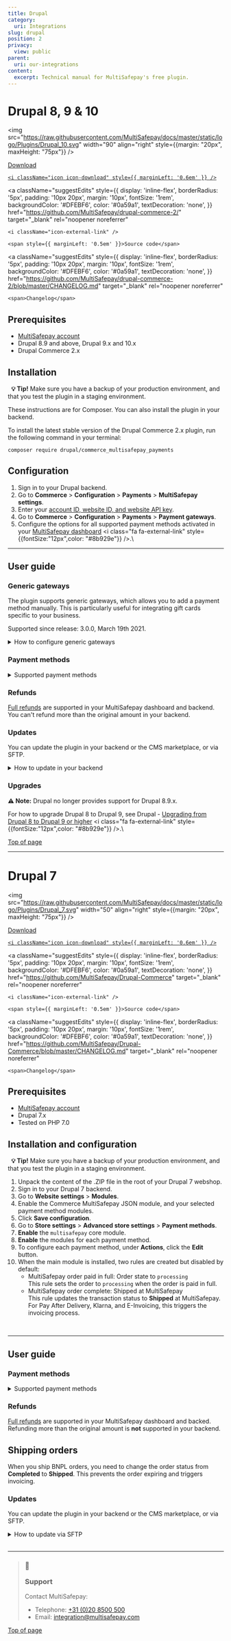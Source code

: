 ```yaml
---
title: Drupal
category:
  uri: Integrations
slug: drupal
position: 2
privacy:
  view: public
parent:
  uri: our-integrations
content:
  excerpt: Technical manual for MultiSafepay's free plugin.
---
```

# Drupal 8, 9 & 10

<img src="https://raw.githubusercontent.com/MultiSafepay/docs/master/static/logo/Plugins/Drupal_10.svg" width="90" align="right" style={{margin: "20px", maxHeight: "75px"}} />

<div style={{ display: 'flex', flexWrap: 'wrap' }}>
  <a
    className="suggestEdits"
    style={{
      display: 'inline-flex',
      borderRadius: '5px',
      padding: '10px 20px',
      margin: '10px',
      fontSize: '1rem',
      backgroundColor: '#006ba1',
      color: '#ffffff',
      textDecoration: 'none',
    }}
    href="https://github.com/MultiSafepay/drupal-commerce-2/releases/download/4.0.0/commerce_multisafepay_payments-4.0.0.zip"
    target="_self"
  >
    <span>Download</span>

    <i className="icon icon-download" style={{ marginLeft: '0.6em' }} />
  </a>

  <a
    className="suggestEdits"
    style={{
      display: 'inline-flex',
      borderRadius: '5px',
      padding: '10px 20px',
      margin: '10px',
      fontSize: '1rem',
      backgroundColor: '#DFEBF6',
      color: '#0a59a1',
      textDecoration: 'none',
    }}
    href="https://github.com/MultiSafepay/drupal-commerce-2/"
    target="_blank"
    rel="noopener noreferrer"
  >
    <i className="icon-external-link" />

    <span style={{ marginLeft: '0.5em' }}>Source code</span>
  </a>

  <a
    className="suggestEdits"
    style={{
      display: 'inline-flex',
      borderRadius: '5px',
      padding: '10px 20px',
      margin: '10px',
      fontSize: '1rem',
      backgroundColor: '#DFEBF6',
      color: '#0a59a1',
      textDecoration: 'none',
    }}
    href="https://github.com/MultiSafepay/drupal-commerce-2/blob/master/CHANGELOG.md"
    target="_blank"
    rel="noopener noreferrer"
  >
    <span>Changelog</span>
  </a>
</div>

## Prerequisites

* [MultiSafepay account](/docs/getting-started-guide/)
* Drupal 8.9 and above, Drupal 9.x and 10.x
* Drupal Commerce 2.x

## Installation

  **💡 Tip!** Make sure you have a backup of your production environment, and that you test the plugin in a staging environment.

These instructions are for Composer. You can also install the plugin in your <Glossary>backend</Glossary>.

To install the latest stable version of the Drupal Commerce 2.x plugin, run the following command in your terminal:

```
composer require drupal/commerce_multisafepay_payments
```

## Configuration

1. Sign in to your Drupal backend.
2. Go to **Commerce** > **Configuration** > **Payments** > **MultiSafepay settings**.
3. Enter your [account ID, website ID, and website API key](/docs/sites#site-id-api-key-and-security-code).
4. Go to **Commerce** > **Configuration** > **Payments** > **Payment gateways**.
5. Configure the options for all supported payment methods activated in your <a href="https://merchant.multisafepay.com" target="_blank">MultiSafepay dashboard</a> <i class="fa fa-external-link" style={{fontSize:"12px",color: "#8b929e"}} />.\ <br />

***

## User guide

### Generic gateways

The plugin supports generic gateways, which allows you to add a payment method manually. This is particularly useful for integrating gift cards specific to your business.

Supported since release: 3.0.0, March 19th 2021.

<details id="how-to-configure-generic-gateways">
  <summary>How to configure generic gateways</summary>

  <br />

  1. Sign in to your Drupal backend.
  2. Go to **Commerce** > **Configuration** > **Payments** > **Payments gateways** > **Add payment gateway** > **Generic gateway**.
  3. Set the relevant [payment method gateway IDs](/reference/gateway-ids/) and the gateway label.
</details>

### Payment methods

<details id="supported-payment-methods">
  <summary>Supported payment methods</summary>

  <br />

  * Cards: [All](/docs/card-payments/)
  * Banking methods: All
  * <Glossary>BNPL</Glossary>: All, **except** in3
  * Wallets: [Alipay](/docs/alipay/), [Apple Pay](/docs/apple-pay/), [PayPal](/docs/paypal/)
  * Prepaid cards:
    * Beauty and Wellness gift card
    * <a href="https://www.cadeaubon.nl/cadeaubonnen/nederlandse-boekenbon" target="_blank">Boekenbon</a> <i class="fa fa-external-link" style={{fontSize:"12px",color: "#8b929e"}} />
    * <a href="https://www.fashioncheque.com/nl" target="_blank">Fashioncheque</a> <i class="fa fa-external-link" style={{fontSize:"12px",color: "#8b929e"}} />
    * <a href="https://www.fashion-giftcard.nl" target="_blank">Fashion gift card</a> <i class="fa fa-external-link" style={{fontSize:"12px",color: "#8b929e"}} />
    * Fietsenbon
    * <a href="https://www.gezondheidsbon.nl/mhome" target="_blank">Gezondheidsbon</a> <i class="fa fa-external-link" style={{fontSize:"12px",color: "#8b929e"}} />
    * <a href="https://www.nationale-tuinbon.nl" target="_blank">Nationale tuinbon</a> <i class="fa fa-external-link" style={{fontSize:"12px",color: "#8b929e"}} />
    * <a href="https://www.parfumcadeaukaart.nl" target="_blank">Parfumcadeaukaart</a> <i class="fa fa-external-link" style={{fontSize:"12px",color: "#8b929e"}} />
    * [Paysafecard](/docs/paysafecard/)
    * <a href="https://www.podiumcadeaukaart.nl" target="_blank">Podium</a> <i class="fa fa-external-link" style={{fontSize:"12px",color: "#8b929e"}} />
    * <a href="https://www.sportenfitcadeau.nl" target="_blank">Sport en Fit</a> <i class="fa fa-external-link" style={{fontSize:"12px",color: "#8b929e"}} />
    * <a href="https://www.vvvcadeaukaarten.nl" target="_blank">VVV gift card</a> <i class="fa fa-external-link" style={{fontSize:"12px",color: "#8b929e"}} />
    * <a href="https://www.webshopgiftcard.nl" target="_blank">Webshop gift card</a> <i class="fa fa-external-link" style={{fontSize:"12px",color: "#8b929e"}} />
    * <a href="https://www.wellnessgiftcard.nl" target="_blank">Wellness gift card</a> <i class="fa fa-external-link" style={{fontSize:"12px",color: "#8b929e"}} />
    * Wijncadeau
    * <a href="https://www.winkelcheque.nl" target="_blank">Winkelcheque</a> <i class="fa fa-external-link" style={{fontSize:"12px",color: "#8b929e"}} />
    * <a href="https://www.yourgift.nl" target="_blank">Yourgift</a> <i class="fa fa-external-link" style={{fontSize:"12px",color: "#8b929e"}} />
</details>

### Refunds

[Full refunds](/docs/refund-payments/) are supported in your MultiSafepay dashboard and backend.\
You can't refund more than the original amount in your backend.

### Updates

You can update the plugin in your backend or the CMS marketplace, or via SFTP.

<details id="how-to-update-in-your-backend">
  <summary>How to update in your backend</summary>

  <br />

    **💡 Tip!** Make sure you have a backup of your production environment, and that you test the plugin in a staging environment.

  1. Download the plugin again above.
  2. Follow the Installation instructions and the Configuration instructions from step 2.
</details>

### Upgrades

**⚠️ Note:** Drupal no longer provides support for Drupal 8.9.x.

For how to upgrade Drupal 8 to Drupal 9, see Drupal - <a href="https://www.drupal.org/docs/upgrading-drupal/upgrading-from-drupal-8-to-drupal-9-or-higher" target="_blank">Upgrading from Drupal 8 to Drupal 9 or higher</a> <i class="fa fa-external-link" style={{fontSize:"12px",color: "#8b929e"}} />.\ <br />

[Top of page](#)

***

# Drupal 7

<img src="https://raw.githubusercontent.com/MultiSafepay/docs/master/static/logo/Plugins/Drupal_7.svg" width="50" align="right" style={{margin: "20px", maxHeight: "75px"}} />

<div style={{ display: 'flex', flexWrap: 'wrap' }}>
  <a
    className="suggestEdits"
    style={{
      display: 'inline-flex',
      borderRadius: '5px',
      padding: '10px 20px',
      margin: '10px',
      fontSize: '1rem',
      backgroundColor: '#006ba1',
      color: '#ffffff',
      textDecoration: 'none',
    }}
    href="https://github.com/MultiSafepay/Drupal-Commerce/releases/download/2.2.0/Plugin_Drupal_2.2.0.zip"
    target="_self"
  >
    <span>Download</span>

    <i className="icon icon-download" style={{ marginLeft: '0.6em' }} />
  </a>

  <a
    className="suggestEdits"
    style={{
      display: 'inline-flex',
      borderRadius: '5px',
      padding: '10px 20px',
      margin: '10px',
      fontSize: '1rem',
      backgroundColor: '#DFEBF6',
      color: '#0a59a1',
      textDecoration: 'none',
    }}
    href="https://github.com/MultiSafepay/Drupal-Commerce"
    target="_blank"
    rel="noopener noreferrer"
  >
    <i className="icon-external-link" />

    <span style={{ marginLeft: '0.5em' }}>Source code</span>
  </a>

  <a
    className="suggestEdits"
    style={{
      display: 'inline-flex',
      borderRadius: '5px',
      padding: '10px 20px',
      margin: '10px',
      fontSize: '1rem',
      backgroundColor: '#DFEBF6',
      color: '#0a59a1',
      textDecoration: 'none',
    }}
    href="https://github.com/MultiSafepay/Drupal-Commerce/blob/master/CHANGELOG.md"
    target="_blank"
    rel="noopener noreferrer"
  >
    <span>Changelog</span>
  </a>
</div>

## Prerequisites

* [MultiSafepay account](/docs/getting-started-guide/)
* Drupal 7.x
* Tested on PHP 7.0

## Installation and configuration

  **💡 Tip!** Make sure you have a backup of your production environment, and that you test the plugin in a staging environment.

1. Unpack the content of the .ZIP file in the root of your Drupal 7 webshop.
2. Sign in to your Drupal 7 backend.
3. Go to **Website settings** > **Modules**.
4. Enable the Commerce MultiSafepay JSON module, and your selected payment method modules.
5. Click **Save configuration**.
6. Go to **Store settings** > **Advanced store settings** > **Payment methods**.
7. **Enable** the `multisafepay` core module.
8. **Enable** the modules for each payment method.
9. To configure each payment method, under **Actions**, click the **Edit** button.
10. When the main module is installed, two rules are created but disabled by default:
    * MultiSafepay order paid in full: Order state to `processing`\
      This rule sets the order to `processing` when the order is paid in full.
    * MultiSafepay order complete: Shipped at MultiSafepay\
      This rule updates the <Glossary>transaction status</Glossary> to **Shipped** at MultiSafepay. For Pay After Delivery, Klarna, and E-Invoicing, this triggers the invoicing process.

<br />

***

## User guide

### Payment methods

<details id="supported-payment-methods">
  <summary>Supported payment methods</summary>

  <br />

  * Cards: [All](/docs/card-payments/)
  * Banking methods: All, **except** iDEAL QR and Trustly
  * <Glossary>BNPL</Glossary>: [E-Invoicing](/docs/e-invoicing/), [Klarna](/docs/klarna/), [Pay After Delivery](/docs/pay-after-delivery/)
  * Wallets: [Alipay](/docs/alipay/), [Apple Pay](/docs/apple-pay/), [PayPal](/docs/paypal/)
  * Prepaid cards:
    * <a href="https://www.cadeaubon.nl/cadeaubonnen/nederlandse-boekenbon" target="_blank">Boekenbon</a> <i class="fa fa-external-link" style={{fontSize:"12px",color: "#8b929e"}} />
    * <a href="https://www.fashioncheque.com/nl" target="_blank">Fashioncheque</a> <i class="fa fa-external-link" style={{fontSize:"12px",color: "#8b929e"}} />
    * <a href="https://www.fashion-giftcard.nl" target="_blank">Fashion gift card</a> <i class="fa fa-external-link" style={{fontSize:"12px",color: "#8b929e"}} />
    * <a href="https://www.gezondheidsbon.nl/mhome" target="_blank">Gezondheidsbon</a> <i class="fa fa-external-link" style={{fontSize:"12px",color: "#8b929e"}} />
    * <a href="https://www.parfumcadeaukaart.nl" target="_blank">Parfumcadeaukaart</a> <i class="fa fa-external-link" style={{fontSize:"12px",color: "#8b929e"}} />
    * [Paysafecard](/docs/paysafecard/)
    * Wijn cadeau
    * <a href="https://www.yourgift.nl" target="_blank">Yourgift</a> <i class="fa fa-external-link" style={{fontSize:"12px",color: "#8b929e"}} />
</details>

### Refunds

[Full refunds](/docs/refund-payments/) are supported in your MultiSafepay dashboard and backed.\
Refunding more than the original amount is **not** supported in your backend.

## Shipping orders

When you ship <Glossary>BNPL</Glossary> orders, you need to change the <Glossary>order status</Glossary> from **Completed** to **Shipped**. This prevents the order expiring and triggers invoicing.

### Updates

You can update the plugin in your backend or the CMS marketplace, or via SFTP.

<details id="how-to-update-via-sftp">
  <summary>How to update via SFTP</summary>

  <br />

    **💡 Tip!** Make sure you have a backup of your production environment, and that you test the plugin in a staging environment.

  1. Download the plugin again above.
  2. Follow the Installation and configuration instructions from step 2.
</details>

<br />

***

<blockquote className="callout callout_info">
  <h3 className="callout-heading false">
    <span className="callout-icon">💬</span>
    <p>Support</p>
  </h3>
  <p>Contact MultiSafepay:</p>
  <ul>
    <li>
      Telephone: <a href="tel:+310208500500">+31 (0)20 8500 500</a>
    </li>
    <li>
      Email: <a href="mailto:integration@multisafepay.com">integration@multisafepay.com</a>
    </li>
  </ul>
</blockquote>

[Top of page](#)
